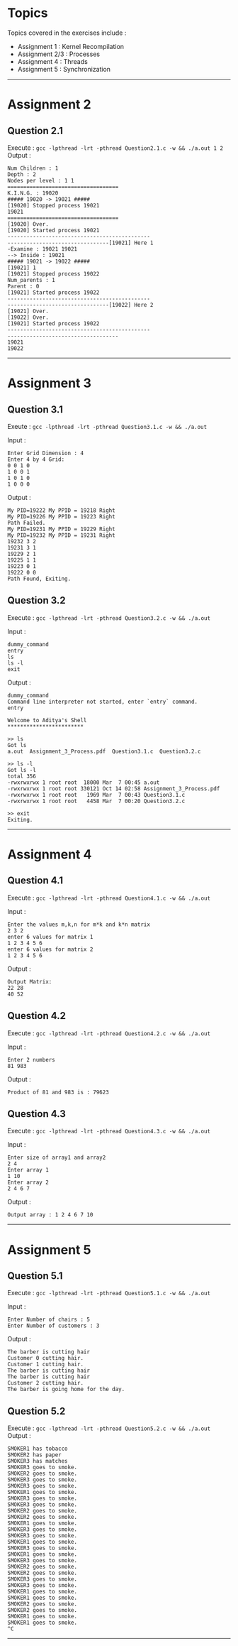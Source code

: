 # Topics

Topics covered in the exercises include : 

- Assignment 1 : Kernel Recompilation
- Assignment 2/3 : Processes
- Assignment 4 : Threads
- Assignment 5 : Synchronization

------------------------------------------------------------------------------------------------------------------------------------------------------------------------------


# Assignment 2

## Question 2.1

Execute : `gcc -lpthread -lrt -pthread Question2.1.c -w && ./a.out 1 2`
Output : 
```
Num Children : 1
Depth : 2
Nodes per level : 1 1 
===================================
K.I.N.G. : 19020
##### 19020 -> 19021 #####
[19020] Stopped process 19021
19021 
===================================
[19020] Over.
[19020] Started process 19021
---------------------------------------------
--------------------------------[19021] Here 1
-Examine : 19021 19021
--> Inside : 19021
##### 19021 -> 19022 #####
[19021] 1
[19021] Stopped process 19022
Num_parents : 1
Parent : 0
[19021] Started process 19022
---------------------------------------------
--------------------------------[19022] Here 2
[19021] Over.
[19022] Over.
[19021] Started process 19022
---------------------------------------------
-----------------------------------
19021 
19022 
```

------------------------------------------------------------------------------------------------------------------------------------------------------------------------------
# Assignment 3

## Question 3.1

Exeute : `gcc -lpthread -lrt -pthread Question3.1.c -w && ./a.out`

Input : 
```
Enter Grid Dimension : 4
Enter 4 by 4 Grid: 
0 0 1 0
1 0 0 1
1 0 1 0
1 0 0 0 
```

Output : 
```
My PID=19222 My PPID = 19218 Right
My PID=19226 My PPID = 19223 Right
Path Failed.
My PID=19231 My PPID = 19229 Right
My PID=19232 My PPID = 19231 Right
19232 3 2
19231 3 1
19229 2 1
19225 1 1
19223 0 1
19222 0 0
Path Found, Exiting.
```

## Question 3.2

Execute : `gcc -lpthread -lrt -pthread Question3.2.c -w && ./a.out`

Input : 
```
dummy_command
entry
ls
ls -l
exit
```

Output : 
```
dummy_command
Command line interpreter not started, enter `entry` command.
entry

Welcome to Aditya's Shell 
************************ 

>> ls
Got ls
a.out  Assignment_3_Process.pdf  Question3.1.c	Question3.2.c

>> ls -l
Got ls -l
total 356
-rwxrwxrwx 1 root root  18000 Mar  7 00:45 a.out
-rwxrwxrwx 1 root root 330121 Oct 14 02:58 Assignment_3_Process.pdf
-rwxrwxrwx 1 root root   1969 Mar  7 00:43 Question3.1.c
-rwxrwxrwx 1 root root   4458 Mar  7 00:20 Question3.2.c

>> exit
Exiting.

```

------------------------------------------------------------------------------------------------------------------------------------------------------------------------------
# Assignment 4

## Question 4.1

Execute : `gcc -lpthread -lrt -pthread Question4.1.c -w && ./a.out`

Input : 
```
Enter the values m,k,n for m*k and k*n matrix
2 3 2
enter 6 values for matrix 1
1 2 3 4 5 6
enter 6 values for matrix 2
1 2 3 4 5 6
```

Output : 
```
Output Matrix: 
22 28 
40 52 
```


## Question 4.2

Execute : `gcc -lpthread -lrt -pthread Question4.2.c -w && ./a.out`

Input : 
```
Enter 2 numbers
81 983
```

Output : 
```
Product of 81 and 983 is : 79623
```


## Question 4.3

Execute : `gcc -lpthread -lrt -pthread Question4.3.c -w && ./a.out`

Input : 
```
Enter size of array1 and array2
2 4
Enter array 1
1 10
Enter array 2
2 4 6 7
```

Output : 
```
Output array : 1 2 4 6 7 10 

```

------------------------------------------------------------------------------------------------------------------------------------------------------------------------------
# Assignment 5

## Question 5.1

Execute : `gcc -lpthread -lrt -pthread Question5.1.c -w && ./a.out`

Input : 
```
Enter Number of chairs : 5
Enter Number of customers : 3
```

Output : 
```
The barber is cutting hair
Customer 0 cutting hair.
Customer 1 cutting hair.
The barber is cutting hair
The barber is cutting hair
Customer 2 cutting hair.
The barber is going home for the day.
```


## Question 5.2

Execute : `gcc -lpthread -lrt -pthread Question5.2.c -w && ./a.out`
Output : 
```
SMOKER1 has tobacco
SMOKER2 has paper
SMOKER3 has matches
SMOKER3 goes to smoke.
SMOKER2 goes to smoke.
SMOKER3 goes to smoke.
SMOKER3 goes to smoke.
SMOKER1 goes to smoke.
SMOKER3 goes to smoke.
SMOKER3 goes to smoke.
SMOKER2 goes to smoke.
SMOKER2 goes to smoke.
SMOKER1 goes to smoke.
SMOKER3 goes to smoke.
SMOKER3 goes to smoke.
SMOKER1 goes to smoke.
SMOKER3 goes to smoke.
SMOKER1 goes to smoke.
SMOKER3 goes to smoke.
SMOKER2 goes to smoke.
SMOKER2 goes to smoke.
SMOKER3 goes to smoke.
SMOKER3 goes to smoke.
SMOKER1 goes to smoke.
SMOKER1 goes to smoke.
SMOKER2 goes to smoke.
SMOKER2 goes to smoke.
SMOKER1 goes to smoke.
SMOKER1 goes to smoke.
^C
```
------------------------------------------------------------------------------------------------------------------------------------------------------------------------------
